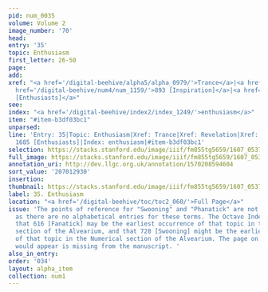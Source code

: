 ```yaml
---
pid: num_0035
volume: Volume 2
image_number: '70'
head:
entry: '35'
topic: Enthusiasm
first_letter: 26-50
page:
add:
xref: "<a href='/digital-beehive/alpha5/alpha_0979/'>Trance</a>|<a href='/digital-beehive/alpha4/alpha_0805/'>Revelation</a>|<a
  href='/digital-beehive/num4/num_1159/'>893 [Inspiration]</a>|<a href='/digital-beehive/num7/num_2593/'>1685
  [Enthusiasts]</a>"
see:
index: "<a href='/digital-beehive/index2/index_1249/'>enthusiasm</a>"
item: "#item-b3df03bc1"
unparsed:
line: 'Entry: 35|Topic: Enthusiasm|Xref: Trance|Xref: Revelation|Xref: 893 [Inspiration]|Xref:
  1685 [Enthusiasts]|Index: enthusiasm|#item-b3df03bc1'
selection: https://stacks.stanford.edu/image/iiif/fm855tg5659/1607_0537/809,2930,2995,340/full/0/default.jpg
full_image: https://stacks.stanford.edu/image/iiif/fm855tg5659/1607_0537/full/full/0/default.jpg
annotation_uri: http://dev.llgc.org.uk/annotation/1570208594604
sort_value: '207012930'
insertion:
thumbnail: https://stacks.stanford.edu/image/iiif/fm855tg5659/1607_0537/809,2930,600,180/250,/0/default.jpg
label: 35. Enthusiasm
location: "<a href='/digital-beehive/toc/toc2_060/'>Full Page</a>"
issue: 'The points of reference for "Swooning" and "Phanatick" are not entirely clear,
  as there are no alphabetical entries for these terms. The Octavo Index indicates
  that 616 [Fanatick] may be the earliest occurrence of that topic in the Numerical
  section of the Alvearium, and that 728 [Swooning] might be the earliest occurrence
  of that topic in the Numerical section of the Alvearium. The page on which 728 [Swooning]
  would appear is missing from the manuscript. '
also_in_entry:
order: '034'
layout: alpha_item
collection: num1
---
```


